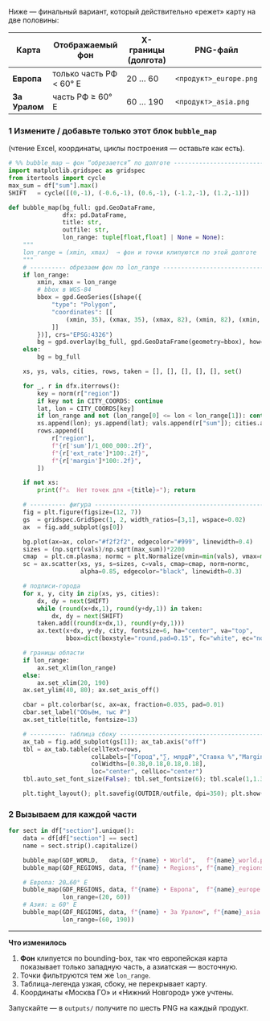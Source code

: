 Ниже ― финальный вариант, который действительно «режет» карту на две половины:

| Карта         | Отображаемый фон        | X-границы (долгота) | PNG-файл               |
| ------------- | ----------------------- | ------------------- | ---------------------- |
| **Европа**    | только часть РФ < 60° E | 20 … 60             | `<продукт>_europe.png` |
| **За Уралом** | часть РФ ≥ 60° E        | 60 … 190            | `<продукт>_asia.png`   |

### 1  Измените / добавьте только этот блок `bubble_map`

(чтение Excel, координаты, циклы построения ― оставьте как есть).

```python
# %% bubble_map — фон “обрезается” по долготе ------------------------------
import matplotlib.gridspec as gridspec
from itertools import cycle
max_sum = df["sum"].max()
SHIFT   = cycle([(0,-1), (-0.6,-1), (0.6,-1), (-1.2,-1), (1.2,-1)])

def bubble_map(bg_full: gpd.GeoDataFrame,
               dfx: pd.DataFrame,
               title: str,
               outfile: str,
               lon_range: tuple[float,float] | None = None):
    """
    lon_range = (xmin, xmax)  → фон и точки клипуются по этой долготе
    """
    # ---------- обрезаем фон по lon_range ---------------------------------
    if lon_range:
        xmin, xmax = lon_range
        # bbox в WGS-84
        bbox = gpd.GeoSeries([shape({
            "type": "Polygon",
            "coordinates": [[
                (xmin, 35), (xmax, 35), (xmax, 82), (xmin, 82), (xmin, 35)
            ]]
        })], crs="EPSG:4326")
        bg = gpd.overlay(bg_full, gpd.GeoDataFrame(geometry=bbox), how="intersection")
    else:
        bg = bg_full

    xs, ys, vals, cities, rows, taken = [], [], [], [], [], set()

    for _, r in dfx.iterrows():
        key = norm(r["region"])
        if key not in CITY_COORDS: continue
        lat, lon = CITY_COORDS[key]
        if lon_range and not (lon_range[0] <= lon < lon_range[1]): continue
        xs.append(lon); ys.append(lat); vals.append(r["sum"]); cities.append(r["region"])
        rows.append([
            r["region"],
            f"{r['sum']/1_000_000:.2f}",
            f"{r['ext_rate']*100:.2f}",
            f"{r['margin']*100:.2f}",
        ])

    if not xs:
        print(f"⚠️  Нет точек для «{title}»"); return

    # ---------- фигура ----------------------------------------------------
    fig = plt.figure(figsize=(12, 7))
    gs  = gridspec.GridSpec(1, 2, width_ratios=[3,1], wspace=0.02)
    ax  = fig.add_subplot(gs[0])

    bg.plot(ax=ax, color="#f2f2f2", edgecolor="#999", linewidth=0.4)
    sizes = (np.sqrt(vals)/np.sqrt(max_sum))*2200
    cmap  = plt.cm.plasma; normc = plt.Normalize(vmin=min(vals), vmax=max(vals))
    sc = ax.scatter(xs, ys, s=sizes, c=vals, cmap=cmap, norm=normc,
                    alpha=0.85, edgecolor="black", linewidth=0.3)

    # подписи-города
    for x, y, city in zip(xs, ys, cities):
        dx, dy = next(SHIFT)
        while (round(x+dx,1), round(y+dy,1)) in taken:
            dx, dy = next(SHIFT)
        taken.add((round(x+dx,1), round(y+dy,1)))
        ax.text(x+dx, y+dy, city, fontsize=6, ha="center", va="top",
                bbox=dict(boxstyle="round,pad=0.15", fc="white", ec="none", alpha=0.8))

    # границы области
    if lon_range:
        ax.set_xlim(lon_range)
    else:
        ax.set_xlim(20, 190)
    ax.set_ylim(40, 80); ax.set_axis_off()

    cbar = plt.colorbar(sc, ax=ax, fraction=0.035, pad=0.01)
    cbar.set_label("Объём, тыс ₽")
    ax.set_title(title, fontsize=13)

    # ---------- таблица сбоку ---------------------------------------------
    ax_tab = fig.add_subplot(gs[1]); ax_tab.axis("off")
    tbl = ax_tab.table(cellText=rows,
                       colLabels=["Город","∑, млрд₽","Ставка %","Margin %"],
                       colWidths=[0.38,0.18,0.18,0.18],
                       loc="center", cellLoc="center")
    tbl.auto_set_font_size(False); tbl.set_fontsize(6); tbl.scale(1,1.3)

    plt.tight_layout(); plt.savefig(OUTDIR/outfile, dpi=350); plt.show()
```

### 2  Вызываем для каждой части

```python
for sect in df["section"].unique():
    data = df[df["section"] == sect]
    name = sect.strip().capitalize()

    bubble_map(GDF_WORLD,   data, f"{name} • World",   f"{name}_world.png")
    bubble_map(GDF_REGIONS, data, f"{name} • Regions", f"{name}_regions.png")

    # Европа: 20…60° E
    bubble_map(GDF_REGIONS, data, f"{name} • Европа",  f"{name}_europe.png",
               lon_range=(20, 60))
    # Азия: ≥ 60° E
    bubble_map(GDF_REGIONS, data, f"{name} • За Уралом", f"{name}_asia.png",
               lon_range=(60, 190))
```

---

**Что изменилось**

1. **Фон** клипуется по bounding-box, так что европейская карта показывает только западную часть, а азиатская — восточную.
2. Точки фильтруются тем же `lon_range`.
3. Таблица-легенда узкая, сбоку, не перекрывает карту.
4. Координаты «Москва ГО» и «Нижний Новгород» уже учтены.

Запускайте ― в `outputs/` получите по шесть PNG на каждый продукт.
